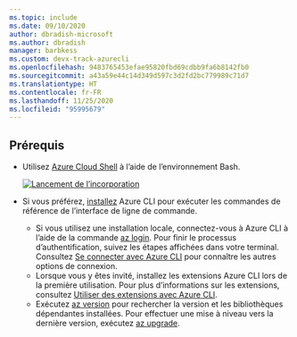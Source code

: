 ```yaml
---
ms.topic: include
ms.date: 09/10/2020
author: dbradish-microsoft
ms.author: dbradish
manager: barbkess
ms.custom: devx-track-azurecli
ms.openlocfilehash: 9483765453efae95820fbd69cdbb9fa6b8142fb0
ms.sourcegitcommit: a43a59e44c14d349d597c3d2fd2bc779989c71d7
ms.translationtype: HT
ms.contentlocale: fr-FR
ms.lasthandoff: 11/25/2020
ms.locfileid: "95995679"
---
```

## <a name="prerequisites"></a>Prérequis

- Utilisez [Azure Cloud Shell](../articles/cloud-shell/quickstart.md) à l’aide de l’environnement Bash.

   [![Lancement de l’incorporation](https://shell.azure.com/images/launchcloudshell.png "Lancement d’Azure Cloud Shell")](https://shell.azure.com)  
- Si vous préférez, [installez](/cli/azure/install-azure-cli) Azure CLI pour exécuter les commandes de référence de l’interface de ligne de commande.
  - Si vous utilisez une installation locale, connectez-vous à Azure CLI à l’aide de la commande [az login](/cli/azure/reference-index#az-login).  Pour finir le processus d’authentification, suivez les étapes affichées dans votre terminal.  Consultez [Se connecter avec Azure CLI](/cli/azure/authenticate-azure-cli) pour connaître les autres options de connexion.
  - Lorsque vous y êtes invité, installez les extensions Azure CLI lors de la première utilisation.  Pour plus d’informations sur les extensions, consultez [Utiliser des extensions avec Azure CLI](/cli/azure/azure-cli-extensions-overview).
  - Exécutez [az version](/cli/azure/reference-index?#az_version) pour rechercher la version et les bibliothèques dépendantes installées. Pour effectuer une mise à niveau vers la dernière version, exécutez [az upgrade](/cli/azure/reference-index?#az_upgrade).
